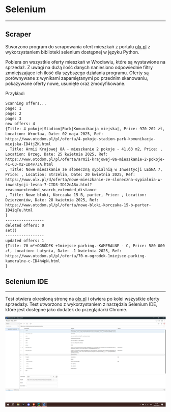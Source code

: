 # Selenium

---

## Scraper
Stworzono program do scrapowania ofert mieszkań z portalu [olx.pl](https://www.olx.pl/nieruchomosci/mieszkania/sprzedaz/wroclaw/?search%5Border%5D=created_at:desc&search%5Bfilter_enum_builttype%5D%5B0%5D=blok&search%5Bfilter_enum_market%5D%5B0%5D=primary) z wykorzystaniem biblioteki selenium dostępnej w języku Python.

Pobiera on wszystkie oferty mieszkań w Wrocławiu, które są wystawione na sprzedaż. Z uwagi na dużą ilość danych naniesiono odpowiednie filtry zmniejszające ich ilość dla szybszego działania programu.
Oferty są porównywane z wynikami zapamiętanymi po przednim skanowaniu, pokazywane oferty nowe, usunięte oraz zmodyfikowane.

Przykład:
```text
Scanning offers...
page: 1
page: 2
page: 3
new offers: 4
{Title: 4 pokoje|Stadion|Park|Komunikacja miejska|, Price: 970 202 zł, Location: Wrocław, Date: 02 maja 2025, Ref: https://www.otodom.pl/pl/oferta/4-pokoje-stadion-park-komunikacja-miejska-ID4tjZK.html
, Title: Armii Krajowej 8A - mieszkanie 2 pokoje - 41,63 m2, Price: , Location: Brzeg, Date: 25 kwietnia 2025, Ref: https://www.otodom.pl/pl/oferta/armii-krajowej-8a-mieszkanie-2-pokoje-41-63-m2-ID4v7JA.html
, Title: Nowe mieszkanie ze słoneczną sypialnią w Inwestycji LEŚNA 7, Price: , Location: Strzelin, Date: 20 kwietnia 2025, Ref: https://www.olx.pl/d/oferta/nowe-mieszkanie-ze-sloneczna-sypialnia-w-inwestycji-lesna-7-CID3-ID12nA8x.html?reason=extended_search_extended_distance
, Title: Nowe bloki, Korczaka 15 B, parter, Price: , Location: Dzierżoniów, Date: 28 kwietnia 2025, Ref: https://www.otodom.pl/pl/oferta/nowe-bloki-korczaka-15-b-parter-ID4iqTu.html
}
-----------------
deleted offers: 0
set()
-----------------
updated offers: 1
{Title: 70 m²+OGRÓDEK +1miejsce parking.-KAMERALNE - C, Price: 580 000 zł, Location: Lutynia, Date: -1 kwietnia 2025, Ref: https://www.otodom.pl/pl/oferta/70-m-ogrodek-1miejsce-parking-kameralne-c-ID4h4pN.html
}
```

## Selenium IDE

---

Test otwiera określoną stronę na [olx.pl](https://www.olx.pl/nieruchomosci/mieszkania/sprzedaz/wroclaw/?search%5Border%5D=created_at:desc&search%5Bfilter_enum_builttype%5D%5B0%5D=blok&search%5Bfilter_enum_market%5D%5B0%5D=primary) i otwiera po kolei wszystkie oferty sprzedaży.
Test utworzono z wykorzystaniem z narzędzia Selenium IDE, które jest dostępne jako dodatek do przeglądarki Chrome.

![img.png](resources/img.png)